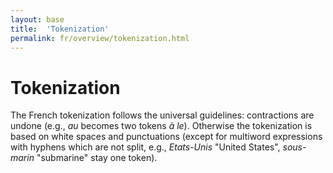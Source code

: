 ```yaml
---
layout: base
title:  'Tokenization'
permalink: fr/overview/tokenization.html
---
```


# Tokenization

The French tokenization follows the universal guidelines: contractions are undone (e.g., _au_ becomes two tokens _à le_). Otherwise the tokenization is based on white spaces and punctuations (except for multiword expressions with hyphens which are not split, e.g., _Etats-Unis_ "United States", _sous-marin_ "submarine" stay one token).
